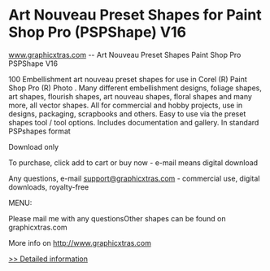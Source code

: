 # Art Nouveau Preset Shapes for Paint Shop Pro (PSPShape) V16
www.graphicxtras.com -- Art Nouveau Preset Shapes Paint Shop Pro PSPShape V16

100 Embellishment art nouveau preset shapes for use in Corel (R) Paint Shop Pro (R) Photo . Many different embellishment designs, foliage shapes, art shapes, flourish shapes, art nouveau shapes, floral shapes and many more, all vector shapes. All for commercial and hobby projects, use in designs, packaging, scrapbooks and others. Easy to use via the preset shapes tool / tool options. Includes documentation and gallery. In standard PSPshapes format



Download only

To purchase, click add to cart or buy now - e-mail means digital download

Any questions, e-mail support@graphicxtras.com - commercial use, digital downloads, royalty-free

MENU:

Please mail me with any questionsOther shapes can be found on graphicxtras.com

More info on http://www.graphicxtras.com
 
[>> Detailed information](https://secure.shareit.com/shareit/product.html?productid=300248997&affiliateid=200057808)